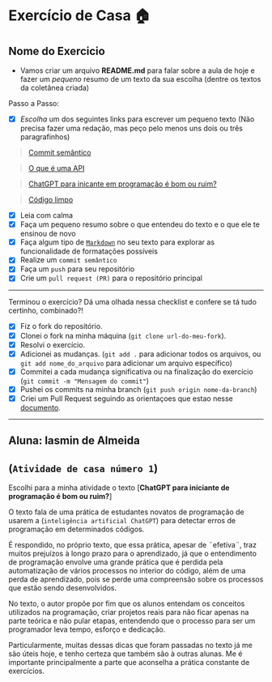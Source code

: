 # Exercício de Casa 🏠 

## Nome do Exercicio

- Vamos criar um arquivo **README.md** para falar sobre a aula de hoje e fazer um *pequeno* resumo de um texto da sua escolha (dentre os textos da coletânea criada)

Passo a Passo:

- [x] *Escolha* um dos seguintes links para escrever um pequeno texto (Não precisa fazer uma redação, mas peço pelo menos uns dois ou três paragrafinhos)

> [Commit semântico](https://blog.geekhunter.com.br/o-que-e-commit-e-como-usar-commits-semanticos/)

> [O que é uma API](https://www.techtudo.com.br/listas/2020/06/o-que-e-api-e-para-que-serve-cinco-perguntas-e-respostas.ghtml)

> [ChatGPT para inicante em programação é bom ou ruim?](https://www.devmedia.com.br/chatgpt-para-iniciantes-em-programacao-bom-ou-ruim/43634)

> [Código limpo](https://programadorviking.com.br/codigo-limpo-o-que-e-porque-todo-programador-deve-utilizar/)

- [x] Leia com calma
- [x] Faça um pequeno resumo sobre o que entendeu do texto e o que ele te ensinou de novo
- [x] Faça algum tipo de [`Markdown`](https://docs.github.com/pt/get-started/writing-on-github/getting-started-with-writing-and-formatting-on-github/basic-writing-and-formatting-syntax) no seu texto para explorar as funcionalidade de formatações possíveis
- [x] Realize um `commit semântico`
- [x] Faça um `push` para seu repositório
- [x] Crie um `pull request (PR)` para o repositório principal
---

Terminou o exercício? Dá uma olhada nessa checklist e confere se tá tudo certinho, combinado?!

- [x] Fiz o fork do repositório.
- [x] Clonei o fork na minha máquina (`git clone url-do-meu-fork`).
- [x] Resolvi o exercício.
- [x] Adicionei as mudanças. (`git add .` para adicionar todos os arquivos, ou `git add nome_do_arquivo` para adicionar um arquivo específico)
- [x] Commitei a cada mudança significativa ou na finalização do exercício (`git commit -m "Mensagem do commit"`)
- [x] Pushei os commits na minha branch (`git push origin nome-da-branch`)
- [x] Criei um Pull Request seguindo as orientaçoes que estao nesse [documento](https://github.com/mflilian/repo-example/blob/main/exercicios/para-casa/instrucoes-pull-request.md).

---------------------------------------------------------------------------------------------------------------
## Aluna: Iasmin de Almeida

(`Atividade de casa número 1`)
------------------------

Escolhi para a minha atividade o texto [**ChatGPT para iniciante de programação é bom ou ruim?**]

   O texto fala de uma prática de estudantes novatos de programação de usarem a (`inteligência artificial ChatGPT`) para detectar erros de programação em determinados códigos.

   É respondido, no próprio texto, que essa prática, apesar de ¨efetiva¨, traz muitos prejuízos à longo prazo para o aprendizado, já que o entendimento de programação envolve uma grande prática que é perdida pela automatização de vários processos no interior do código, além de uma perda de aprendizado, pois se perde uma compreensão sobre os processos que estão sendo desenvolvidos.

   No texto, o autor propõe por fim que os alunos entendam os conceitos utilizados na programação, criar projetos reais para não ficar apenas na parte teórica e não pular etapas, entendendo que o processo para ser um programador leva tempo, esforço e dedicação.
   
   Particularmente, muitas dessas dicas que foram passadas no texto já me são úteis hoje, e tenho certeza que também são à outras alunas. Me é importante principalmente a parte que aconselha a prática constante de exercícios.